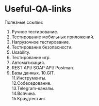 # Useful-QA-links

Полезные ссылки:

1. Ручное тестирование.
2. Тестирование мобильных приложений.
3. Нагрузочное тестирование.
4. Тестирование безопасности.
5. Usability.
6. Тестирование игр.
7. Автоматизация.
8. REST API/ SOAP API/ Postman.
9. Базы данных.
10.GIT.<br>
11.Инструменты.<br>
12.Собеседование.<br>
13.Telegram-каналы.<br>
14.Всячина.<br>
15.Краудтестинг.
